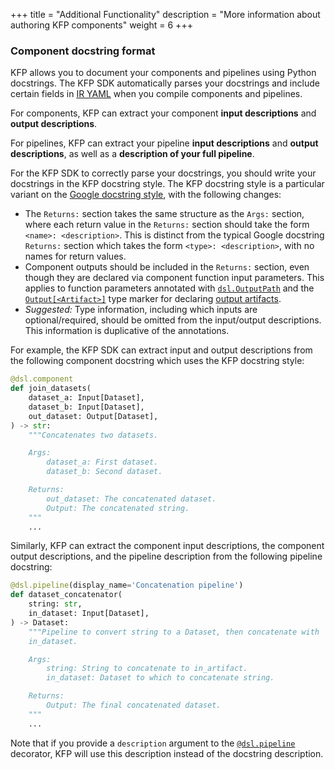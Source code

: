 +++
title = "Additional Functionality"
description = "More information about authoring KFP components"
weight = 6
+++

### Component docstring format
KFP allows you to document your components and pipelines using Python docstrings. The KFP SDK automatically parses your docstrings and include certain fields in [IR YAML][ir-yaml] when you compile components and pipelines.

For components, KFP can extract your component **input descriptions** and **output descriptions**.

For pipelines, KFP can extract your pipeline **input descriptions** and **output descriptions**, as well as a **description of your full pipeline**.

For the KFP SDK to correctly parse your docstrings, you should write your docstrings in the KFP docstring style. The KFP docstring style is a particular variant on the [Google docstring style][google-docstring-style], with the following changes:
* The `Returns:` section takes the same structure as the `Args:` section, where each return value in the `Returns:` section should take the form `<name>: <description>`. This is distinct from the typical Google docstring `Returns:` section which takes the form `<type>: <description>`, with no names for return values.
* Component outputs should be included in the `Returns:` section, even though they are declared via component function input parameters. This applies to function parameters annotated with [`dsl.OutputPath`][dsl-outputpath] and the [`Output[<Artifact>]`][output-type-marker] type marker for declaring [output artifacts][output-artifacts].
* *Suggested:* Type information, including which inputs are optional/required, should be omitted from the input/output descriptions. This information is duplicative of the annotations.

For example, the KFP SDK can extract input and output descriptions from the following component docstring which uses the KFP docstring style:


```python
@dsl.component
def join_datasets(
    dataset_a: Input[Dataset],
    dataset_b: Input[Dataset],
    out_dataset: Output[Dataset],
) -> str:
    """Concatenates two datasets.

    Args:
        dataset_a: First dataset.
        dataset_b: Second dataset.

    Returns:
        out_dataset: The concatenated dataset.
        Output: The concatenated string.
    """
    ...
```

Similarly, KFP can extract the component input descriptions, the component output descriptions, and the pipeline description from the following pipeline docstring:

```python
@dsl.pipeline(display_name='Concatenation pipeline')
def dataset_concatenator(
    string: str,
    in_dataset: Input[Dataset],
) -> Dataset:
    """Pipeline to convert string to a Dataset, then concatenate with
    in_dataset.

    Args:
        string: String to concatenate to in_artifact.
        in_dataset: Dataset to which to concatenate string.

    Returns:
        Output: The final concatenated dataset.
    """
    ...
```

Note that if you provide a `description` argument to the [`@dsl.pipeline`][dsl-pipeline] decorator, KFP will use this description instead of the docstring description.

[ir-yaml]: /docs/components/pipelines/user-guides/core-functions/compile-a-pipeline#ir-yaml
[google-docstring-style]: https://sphinxcontrib-napoleon.readthedocs.io/en/latest/example_google.html
[dsl-pipeline]: https://kubeflow-pipelines.readthedocs.io/en/stable/source/dsl.html#kfp.dsl.pipeline
[output-artifacts]: /docs/components/pipelines/user-guides/data-handling/artifacts#declaring-inputoutput-artifacts
[dsl-outputpath]: https://kubeflow-pipelines.readthedocs.io/en/latest/source/dsl.html#kfp.dsl.OutputPath
[output-type-marker]: https://kubeflow-pipelines.readthedocs.io/en/latest/source/dsl.html#kfp.dsl.Output
